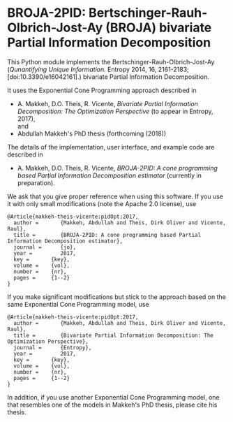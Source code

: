 # BROJA-2PID: Bertschinger-Rauh-Olbrich-Jost-Ay (BROJA) bivariate Partial Information Decomposition

This Python module implements the Bertschinger-Rauh-Olbrich-Jost-Ay (*Qunantifying Unique Information.* Entropy 2014, 16, 2161-2183; [doi:10.3390/e16042161].) bivariate Partial Information Decomposition.

It uses the Exponential Cone Programming approach described in
* A. Makkeh, D.O. Theis, R. Vicente, *Bivariate Partial Information Decomposition: The Optimization Perspective* (to appear in Entropy, 2017),   
and
* Abdullah Makkeh's PhD thesis (forthcoming (2018))

The details of the implementation, user interface, and example code are described in
* A. Makkeh, D.O. Theis, R. Vicente, *BROJA-2PID: A cone programming based Partial Information Decomposition estimator*
(currently in preparation).

We ask that you give proper reference when using this software.
If you use it with only small modifications (note the Apache 2.0 license), use 
```
@Article{makkeh-theis-vicente:pidOpt:2017,
  author =       {Makkeh, Abdullah and Theis, Dirk Oliver and Vicente, Raul},
  title =        {BROJA-2PID: A cone programming based Partial Information Decomposition estimator},
  journal =      {jo},
  year =         2017,
  key =       {key},
  volume =    {vol},
  number =    {nr},
  pages =     {1--2}
}
```
If you make significant modifications but stick to the approach based on the same Exponential Cone Programming model, use
```
@Article{makkeh-theis-vicente:pidOpt:2017,
  author =       {Makkeh, Abdullah and Theis, Dirk Oliver and Vicente, Raul},
  title =        {Bivariate Partial Information Decomposition: The Optimization Perspective},
  journal =      {Entropy},
  year =         2017,
  key =       {key},
  volume =    {vol},
  number =    {nr},
  pages =     {1--2}
}
```
In addition, if you use another Exponential Cone Programming model, one that resembles one of the models in Makkeh's PhD thesis, please cite his thesis.

